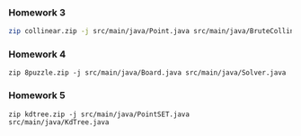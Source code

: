 ### Homework 3
```bash
zip collinear.zip -j src/main/java/Point.java src/main/java/BruteCollinearPoints.java src/main/java/FastCollinearPoints.java
```

### Homework 4
```
zip 8puzzle.zip -j src/main/java/Board.java src/main/java/Solver.java
```

### Homework 5
```
zip kdtree.zip -j src/main/java/PointSET.java src/main/java/KdTree.java
```
